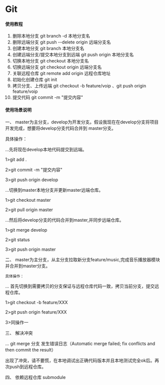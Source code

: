 # Git

#### 使用教程

1.  删除本地分支  git branch -d 本地分支名
2.  删除远端分支  git push --delete origin 远端分支名
3.  创建本地分支  git branch 本地分支名
4.  创建远端分支/提交本地分支到远端  git push origin 本地分支名
5.  切换本地分支  git checkout 本地分支名
6.  切换远端分支  git checkout origin 远端分支名
7.  关联远程仓库  git remote add origin 远程仓库地址
8.  初始化创建仓库  git init
9.  拷贝分支、上传远端  git checkout -b feature/voip 、git push origin feature/voip
10. 提交代码  git commit -m "提交内容"

#### 使用场景说明

一、 master为主分支，develop为开发分支。假设我现在在develop分支将项目开发完成，想要将develop分支代码合并到
master分支。

   具体操作：

...先将现在develop本地代码提交到远端。

  1>git add .

  2>git commit -m "提交内容"

  3>git push origin develop

...切换到master本地分支并更新master远端仓库。

  1>git checkout master

  2>git pull origin master

...然后将develop分支的代码合并到master,并同步远端仓库。

  1>git merge develop

  2>git status

  3>git push origin master

二、 master为主分支，从主分支拉取新分支feature/music,完成音乐播放器模块并合并到master分支。

    具体操作：

... 首先切换到需要拷贝的分支保证与远程仓库代码一致，拷贝当前分支，提交远程仓库。

  1>git checkout -b feature/XXX

  2>git push origin feature/XXX

  3>同操作一

三、 解决冲突

... git merge 分支 发生错误日志（Automatic merge failed; fix conflicts and then commit the result）

出现了冲突，请不要慌，在本地调试出正确代码版本并且本地测试完全ok后。再次push到远程仓库。

四、 依赖远程仓库 submodule

